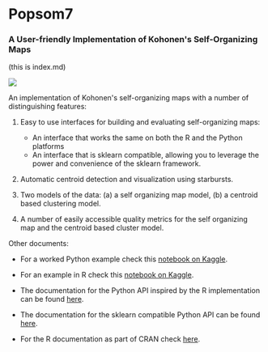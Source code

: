 # Popsom7

### A User-friendly Implementation of Kohonen's Self-Organizing Maps

(this is index.md)

![](https://raw.githubusercontent.com/lutzhamel/popsom7/master/map.png)

An implementation of Kohonen's self-organizing maps with a number of distinguishing features:

1. Easy to use interfaces for building and evaluating self-organizing maps:
   * An interface that works the same on both the R and the Python platforms
   * An interface that is sklearn compatible, allowing you to leverage the power
     and convenience of the sklearn framework.

2. Automatic centroid detection and visualization using starbursts.

3. Two models of the data: (a) a self organizing map model, (b) a centroid based clustering model.

4. A number of easily accessible quality metrics for the self organizing map and the centroid based cluster model.

Other documents: 

* For a worked Python example check this [notebook on Kaggle](https://www.kaggle.com/code/lutzhamel/clustering-with-python-popsom7).

* For an example in R check this [notebook on Kaggle](https://www.kaggle.com/lutzhamel/customer-segmentation-with-soms).

* The documentation for the Python API inspired by the R implementation  can be found [here](https://github.com/lutzhamel/popsom7/blob/master/Python/man/maputils.md).

* The documentation for the sklearn compatible Python API  can be found [here](https://github.com/lutzhamel/popsom7/blob/master/Python/man/sklearnapi.md).

* For the R documentation as part of CRAN check [here](https://CRAN.R-project.org/package=popsom7).
